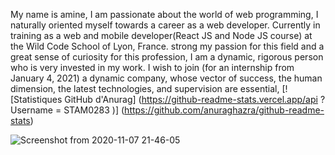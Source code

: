My name is amine, I am passionate about the world of web programming, I naturally oriented myself towards a career as a web developer.
Currently in training as a web and mobile developer(React JS and Node JS course) at the Wild Code School of Lyon, France.
strong my passion for this field and a great sense of curiosity for this profession, I am a dynamic, rigorous person who is very invested in my work.
I wish to join (for an internship from January 4, 2021) a dynamic company, whose vector of success, the human dimension, the latest technologies, and supervision are essential,
[! [Statistiques GitHub d'Anurag] (https://github-readme-stats.vercel.app/api ? Username = STAM0283 )] (https://github.com/anuraghazra/github-readme-stats)

![Screenshot from 2020-11-07 21-46-05](https://user-images.githubusercontent.com/62347570/98451117-2f98ca80-2143-11eb-86cc-a26e32b9036e.png)

